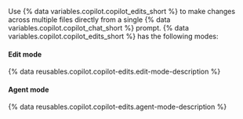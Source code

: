 Use {% data variables.copilot.copilot_edits_short %} to make changes across multiple files directly from a single {% data variables.copilot.copilot_chat_short %} prompt. {% data variables.copilot.copilot_edits_short %} has the following modes:

#### Edit mode

{% data reusables.copilot.copilot-edits.edit-mode-description %}

#### Agent mode

{% data reusables.copilot.copilot-edits.agent-mode-description %}
